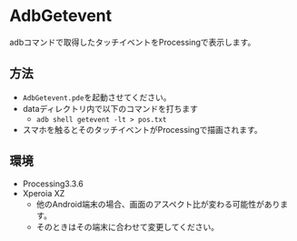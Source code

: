 # AdbGetevent
adbコマンドで取得したタッチイベントをProcessingで表示します。

## 方法
- `AdbGetevent.pde`を起動させてください。
- dataディレクトリ内で以下のコマンドを打ちます
  - `adb shell getevent -lt > pos.txt`
- スマホを触るとそのタッチイベントがProcessingで描画されます。

## 環境
- Processing3.3.6
- Xperoia XZ
  - 他のAndroid端末の場合、画面のアスペクト比が変わる可能性があります。
  - そのときはその端末に合わせて変更してください。
